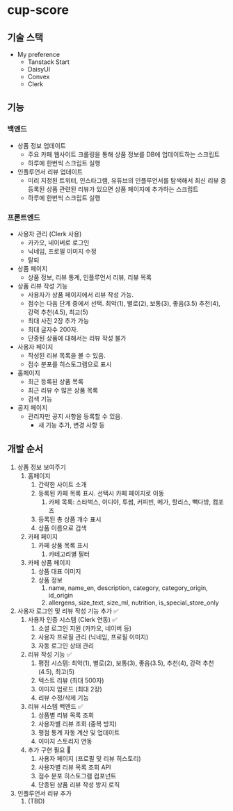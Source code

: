 # cup-score

## 기술 스택

* My preference
  * Tanstack Start
  * DaisyUI
  * Convex
  * Clerk

## 기능

### 백엔드

* 상품 정보 업데이트
  * 주요 카페 웹사이트 크롤링을 통해 상품 정보를 DB에 업데이트하는 스크립트
  * 하루에 한번씩 스크립트 실행
* 인플루언서 리뷰 업데이트
  * 미리 지정된 트위터, 인스타그램, 유튜브의 인플루언서를 탐색해서 최신 리뷰 중 등록된 상품 관련된 리뷰가 있으면 상품 페이지에 추가하는 스크립트
  * 하루에 한번씩 스크립트 실행

### 프론트엔드

* 사용자 관리 (Clerk 사용)
  * 카카오, 네이버로 로그인
  * 닉네임, 프로필 이미지 수정
  * 탈퇴
* 상품 페이지
  * 상품 정보, 리뷰 통계, 인플루언서 리뷰, 리뷰 목록
* 상품 리뷰 작성 기능
  * 사용자가 상품 페이지에서 리뷰 작성 가능.
  * 점수는 다음 단계 중에서 선택. 최악(1), 별로(2), 보통(3), 좋음(3.5) 추천(4), 강력 추천(4.5), 최고(5)
  * 최대 사진 2장 추가 가능
  * 최대 글자수 200자.
  * 단종된 상품에 대해서는 리뷰 작성 불가
* 사용자 페이지
  * 작성된 리뷰 목록을 볼 수 있음.
  * 점수 분포를 히스토그램으로 표시
* 홈페이지
  * 최근 등록된 상품 목록
  * 최근 리뷰 수 많은 상품 목록
  * 검색 기능
* 공지 페이지
  * 관리자만 공지 사항을 등록할 수 있음.
    * 새 기능 추가, 변경 사항 등

## 개발 순서

1. 상품 정보 보여주기
   1. 홈페이지
      1. 간략한 사이트 소개
      2. 등록된 카페 목록 표시. 선택시 카페 페이지로 이동
         1. 카페 목록: 스타벅스, 이디야, 투썸, 커피빈, 메가, 할리스, 빽다방, 컴포즈
      3. 등록된 총 상품 개수 표시
      4. 상품 이름으로 검색
   2. 카페 페이지
      1. 카페 상품 목록 표시
         1. 카테고리별 필터
   3. 카페 상품 페이지
      1. 상품 대표 이미지
      2. 상품 정보
         1. name, name_en, description, category, category_origin, id_origin
         2. allergens, size_text, size_ml, nutrition, is_special_store_only
2. 사용자 로그인 및 리뷰 작성 기능 추가 ✅
   1. 사용자 인증 시스템 (Clerk 연동) ✅
      1. 소셜 로그인 지원 (카카오, 네이버 등)
      2. 사용자 프로필 관리 (닉네임, 프로필 이미지)
      3. 자동 로그인 상태 관리
   2. 리뷰 작성 기능 ✅
      1. 평점 시스템: 최악(1), 별로(2), 보통(3), 좋음(3.5), 추천(4), 강력 추천(4.5), 최고(5)
      2. 텍스트 리뷰 (최대 500자)
      3. 이미지 업로드 (최대 2장)
      4. 리뷰 수정/삭제 기능
   3. 리뷰 시스템 백엔드 ✅
      1. 상품별 리뷰 목록 조회
      2. 사용자별 리뷰 조회 (중복 방지)
      3. 평점 통계 자동 계산 및 업데이트
      4. 이미지 스토리지 연동
   4. 추가 구현 필요 🔲
      1. 사용자 페이지 (프로필 및 리뷰 히스토리)
      2. 사용자별 리뷰 목록 조회 API
      3. 점수 분포 히스토그램 컴포넌트
      4. 단종된 상품 리뷰 작성 방지 로직
3. 인플루언서 리뷰 추가
   1. (TBD)
